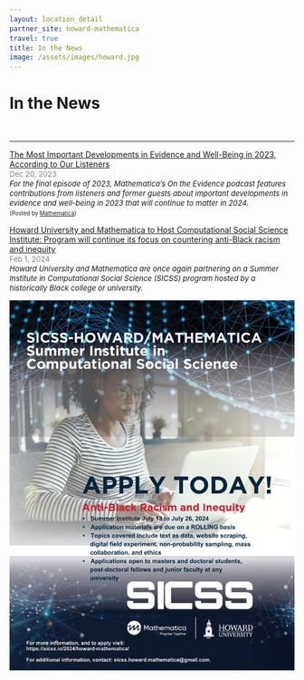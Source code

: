 ```yaml
---
layout: location_detail
partner_site: howard-mathematica
travel: true
title: In the News
image: /assets/images/howard.jpg
---
```


<h1 class="display-4">In the News</h1>
<br />

---
<u>The Most Important Developments in Evidence and Well-Being in 2023, According to Our Listeners</u>
<br><font color="grey"><font size="2">Dec 20, 2023</font></font> 
<br><i><font size = "2">For the final episode of 2023, Mathematica’s On the Evidence podcast features contributions from listeners and former guests about important developments in evidence and well-being in 2023 that will continue to matter in 2024.</font></i>
<br><font size = "1">(Posted by <a href="https://www.mathematica.org/blogs/the-most-important-developments-in-evidence-and-well-being-in-2023-according-to-our-listeners">Mathematica</a>)</font>

<u>Howard University and Mathematica to Host Computational Social Science Institute: Program will continue its focus on countering anti-Black racism and inequity</u>
<br><font color="grey"><font size="2">Feb 1, 2024</font></font> 
<br><i><font size = "2">Howard University and Mathematica are once again partnering on a Summer Institute in Computational Social Science (SICSS) program hosted by a historically Black college or university.</font></i>
<p align="center">
  <img width="560" src="/assets/images/SICSS_HOWARD_MATHEMATICA_FLYER_2024_ROLLING-1.png">

